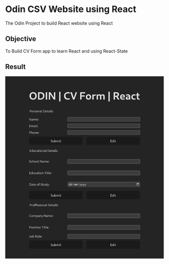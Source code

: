 # Odin CSV Website using React
The Odin Project to build React website using React

## Objective
To Build CV Form app to learn React and using React-State

## Result
![result-omage](./assets/result.png)